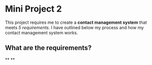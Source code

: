 # Mini Project 2

This project requires me to create a **contact management system** that meets *5 requirements.* I have outlined below my process and how my contact management system works. 

## What are the requirements? 
**
**